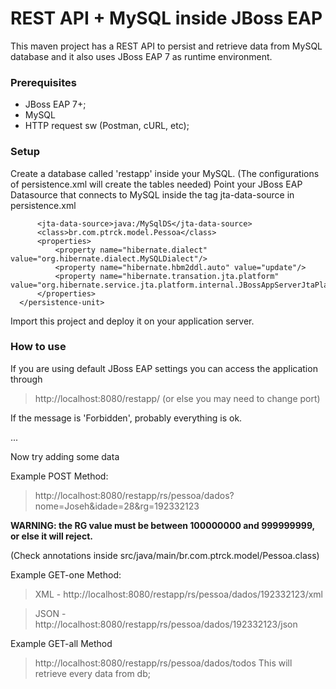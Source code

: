 # REST API + MySQL inside JBoss EAP

This maven project has a REST API to persist and retrieve data from MySQL database and it also uses JBoss EAP 7 as runtime environment.

### Prerequisites
- JBoss EAP 7+;
- MySQL
- HTTP request sw (Postman, cURL, etc);

### Setup 
 Create a database called 'restapp' inside your MySQL. (The configurations of persistence.xml will create the tables needed)
 Point your JBoss EAP Datasource that connects to MySQL inside the tag jta-data-source in persistence.xml
  
  ```<persistence-unit name="restapp" transaction-type="JTA">
		<jta-data-source>java:/MySqlDS</jta-data-source>
		<class>br.com.ptrck.model.Pessoa</class>
		<properties>
			<property name="hibernate.dialect" value="org.hibernate.dialect.MySQLDialect"/>
			<property name="hibernate.hbm2ddl.auto" value="update"/>
			<property name="hibernate.transation.jta.platform" value="org.hibernate.service.jta.platform.internal.JBossAppServerJtaPlatform"/>
		</properties>
	</persistence-unit>
```
  
  
 Import this project and deploy it on your application server.
 
 ### How to use
 If you are using default JBoss EAP settings you can access the application through 
 > http://localhost:8080/restapp/ 
 (or else you may need to change port)
 
 If the message is 'Forbidden', probably everything is ok.
 
 ...
 
 Now try adding some data
 
 Example POST Method:
 > http://localhost:8080/restapp/rs/pessoa/dados?nome=Joseh&idade=28&rg=192332123
 
 **WARNING: the RG value must be between 100000000 and 999999999, or else it will reject.**
 
 (Check annotations inside src/java/main/br.com.ptrck.model/Pessoa.class)
 
 Example GET-one Method:
 
 > XML  -   http://localhost:8080/restapp/rs/pessoa/dados/192332123/xml
 
 >JSON -   http://localhost:8080/restapp/rs/pessoa/dados/192332123/json
 
 Example GET-all Method
 >http://localhost:8080/restapp/rs/pessoa/dados/todos
 This will retrieve every data from db;
 
 
 
 




